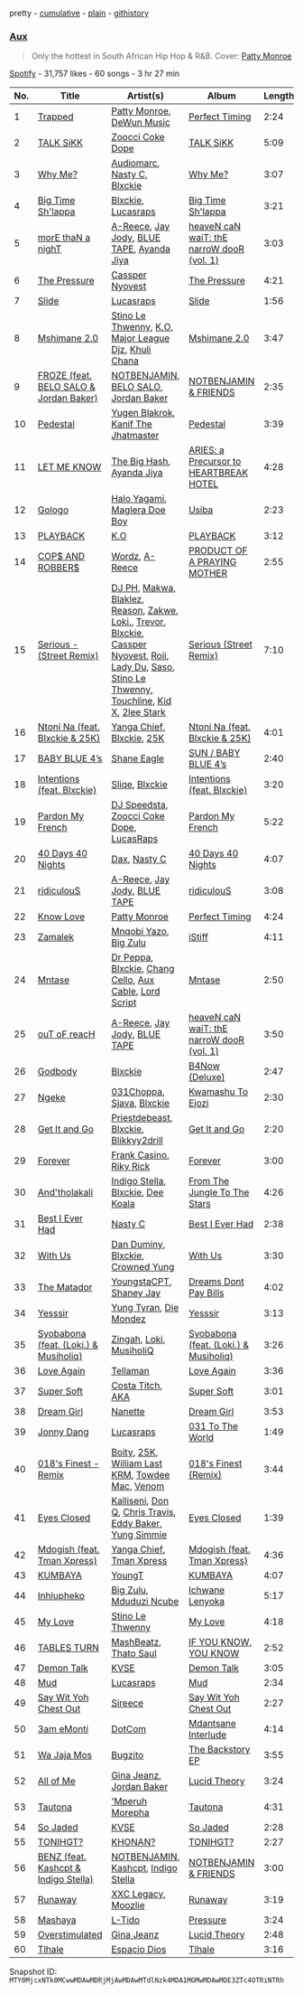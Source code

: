 pretty - [cumulative](/playlists/cumulative/37i9dQZF1DWVEcPtggpQMu.md) - [plain](/playlists/plain/37i9dQZF1DWVEcPtggpQMu) - [githistory](https://github.githistory.xyz/mackorone/spotify-playlist-archive/blob/main/playlists/plain/37i9dQZF1DWVEcPtggpQMu)

### [Aux](https://open.spotify.com/playlist/37i9dQZF1DWVEcPtggpQMu)

> Only the hottest in South African Hip Hop & R&B\. Cover: <a href="https://open.spotify.com/artist/6P3y4aW1ODoascqxL48u7Y?si=YkvtIkePT1eVzOCFNAER\-w">Patty Monroe</a>

[Spotify](https://open.spotify.com/user/spotify) - 31,757 likes - 60 songs - 3 hr 27 min

| No. | Title | Artist(s) | Album | Length |
|---|---|---|---|---|
| 1 | [Trapped](https://open.spotify.com/track/46KraCJv5TmDU6ukXxJPFT) | [Patty Monroe](https://open.spotify.com/artist/6P3y4aW1ODoascqxL48u7Y), [DeWun Music](https://open.spotify.com/artist/37vzk140rT50jJ6iF4QGoC) | [Perfect Timing](https://open.spotify.com/album/5nCr0uVuT8whS1wrM8QNo7) | 2:24 |
| 2 | [TALK SiKK](https://open.spotify.com/track/6MiROidErndwYe5sTt44EQ) | [Zoocci Coke Dope](https://open.spotify.com/artist/6nScSYRb9Qy2b6HJpDtm4w) | [TALK SiKK](https://open.spotify.com/album/4ep50V18WAz0qKgKOccfob) | 5:09 |
| 3 | [Why Me?](https://open.spotify.com/track/7rpEhFwa8OTnMoqkDT0JOr) | [Audiomarc](https://open.spotify.com/artist/7M5xa3W8nnFeBaOvJVHRxj), [Nasty C](https://open.spotify.com/artist/2gzWmhOZhDN6gXL49JW9qj), [Blxckie](https://open.spotify.com/artist/4pQcWzOMSmmz5DK6TqO2FL) | [Why Me?](https://open.spotify.com/album/7ipNeYgWhbiQUjmgKJCEHZ) | 3:07 |
| 4 | [Big Time Sh'lappa](https://open.spotify.com/track/6XAJRqHVGQ9F2w8BFOgMLK) | [Blxckie](https://open.spotify.com/artist/4pQcWzOMSmmz5DK6TqO2FL), [Lucasraps](https://open.spotify.com/artist/4MakWUvM6GZhwTKsTA6AAT) | [Big Time Sh'lappa](https://open.spotify.com/album/3eINTO6mHkWunFleBKFldZ) | 3:21 |
| 5 | [morE thaN a nighT](https://open.spotify.com/track/69oPVISiqchmjWAdDYsShj) | [A\-Reece](https://open.spotify.com/artist/5TirRF3azWV5OpyufcDCFP), [Jay Jody](https://open.spotify.com/artist/1S50LM0LZMa0AhCmLvYJdR), [BLUE TAPE](https://open.spotify.com/artist/4y5YjEYnpEqsjHnPEN30UK), [Ayanda Jiya](https://open.spotify.com/artist/3fHajGrVzPPPfrsY6OJ3Nl) | [heaveN caN waiT: thE narroW dooR \(vol\. 1\)](https://open.spotify.com/album/6wEjzLTreHIS9pOdZ1CUis) | 3:03 |
| 6 | [The Pressure](https://open.spotify.com/track/0MHnB8ECLzM4LEDjLLgdm8) | [Cassper Nyovest](https://open.spotify.com/artist/18CJ8k3h2Rggioow01dlwP) | [The Pressure](https://open.spotify.com/album/2vomt1RA0jLmhuGIys6AAK) | 4:21 |
| 7 | [Slide](https://open.spotify.com/track/0qHseRiLUEkuXR6YCspJnn) | [Lucasraps](https://open.spotify.com/artist/4MakWUvM6GZhwTKsTA6AAT) | [Slide](https://open.spotify.com/album/6yF6uNGvWsZTLINvorRKXg) | 1:56 |
| 8 | [Mshimane 2.0](https://open.spotify.com/track/2Ormc8TxYXrn3XKIzrmngh) | [Stino Le Thwenny](https://open.spotify.com/artist/5kicxKGLnJF6uG0pgb0F3m), [K.O](https://open.spotify.com/artist/1d6JzYUN2E6MIt9HmepdPk), [Major League Djz](https://open.spotify.com/artist/0N3AcLTAS3vcx93PxN2Agb), [Khuli Chana](https://open.spotify.com/artist/4f2hVqzqXvQdVaC35D8sAc) | [Mshimane 2.0](https://open.spotify.com/album/6z0CU8tj2lCmgSvS4j3uU5) | 3:47 |
| 9 | [FROZE \(feat\. BELO SALO & Jordan Baker\)](https://open.spotify.com/track/5K1m4XswH44TsiN5fkoxqf) | [NOTBENJAMIN](https://open.spotify.com/artist/303bUa4VDUe6fAPIM5vzvN), [BELO SALO](https://open.spotify.com/artist/2up6sbDDhWGQN8lZqjTQdu), [Jordan Baker](https://open.spotify.com/artist/6zLFl5QcMyd9wp2LKPdXFH) | [NOTBENJAMIN & FRIENDS](https://open.spotify.com/album/0vJNtb9Mqk5Irn4Hzo8SFj) | 2:35 |
| 10 | [Pedestal](https://open.spotify.com/track/5PdkPSj5yuFfFN8BsGkArH) | [Yugen Blakrok](https://open.spotify.com/artist/3kv1Edgn5HlEWCuEKr1Y9x), [Kanif The Jhatmaster](https://open.spotify.com/artist/1Z4ZGwOFTMQiXjEC5XfYIi) | [Pedestal](https://open.spotify.com/album/0fs8gp9iMsoapkPuNvyLrz) | 3:39 |
| 11 | [LET ME KNOW](https://open.spotify.com/track/3JnGKi6e8sWOAkDo8ULfhn) | [The Big Hash](https://open.spotify.com/artist/4NR8j34QrjVEIAqUP43SwL), [Ayanda Jiya](https://open.spotify.com/artist/3fHajGrVzPPPfrsY6OJ3Nl) | [ARIES: a Precursor to HEARTBREAK HOTEL](https://open.spotify.com/album/0aCQLWVCzojU8eiHYDKUqp) | 4:28 |
| 12 | [Gologo](https://open.spotify.com/track/58pGL8BYqBz68RImoEhtRS) | [Halo Yagami](https://open.spotify.com/artist/3boR2ULQR1CX6TUBboHctW), [Maglera Doe Boy](https://open.spotify.com/artist/1UXX0jyiEJK15VdkmzYD9L) | [Usiba](https://open.spotify.com/album/4r6bz6cbQgJDPomZMAmjW7) | 2:23 |
| 13 | [PLAYBACK](https://open.spotify.com/track/3sXKkRmrHrSrX7xCWHiOH7) | [K.O](https://open.spotify.com/artist/3ilw3NJXRWd153LIBsme1z) | [PLAYBACK](https://open.spotify.com/album/2fw1To7qooV4L4wFqfDbtA) | 3:12 |
| 14 | [COP$ AND ROBBER$](https://open.spotify.com/track/7oRxbtVNrwYLQVpuO4ajVV) | [Wordz](https://open.spotify.com/artist/75bLIeHjeeS0eNfGAajaQd), [A\-Reece](https://open.spotify.com/artist/3QIhVFZ963H3DIHPdpkPog) | [PRODUCT OF A PRAYING MOTHER](https://open.spotify.com/album/0uSN5rmKPbHq0sGZObZQy2) | 2:55 |
| 15 | [Serious \- \(Street Remix\)](https://open.spotify.com/track/6KvMzBfPKwiIGBmtrhRqno) | [DJ PH](https://open.spotify.com/artist/4eYeedWlxOb0iGxlLPSVsD), [Makwa](https://open.spotify.com/artist/6aXzYhXfiqzlcdyFBxfw59), [Blaklez](https://open.spotify.com/artist/002eDhqXlxtQHdaIKXyf3H), [Reason](https://open.spotify.com/artist/25LmW62LFKrcapOAnJWoNX), [Zakwe](https://open.spotify.com/artist/53tX0k8tF3LaZYncnfpCtd), [Loki.](https://open.spotify.com/artist/3f9z8pU96fneXqFTsD9FjD), [Trevor](https://open.spotify.com/artist/0I5TKN1LR1rlQILJntw7SH), [Blxckie](https://open.spotify.com/artist/4pQcWzOMSmmz5DK6TqO2FL), [Cassper Nyovest](https://open.spotify.com/artist/18CJ8k3h2Rggioow01dlwP), [Roii](https://open.spotify.com/artist/41gfl52tujTmBB2q2gqRyv), [Lady Du](https://open.spotify.com/artist/1eQJUHJRurFXGd3j8i8W4x), [Saso](https://open.spotify.com/artist/7z3W8OunO3RH0quodR8Zsu), [Stino Le Thwenny](https://open.spotify.com/artist/5kicxKGLnJF6uG0pgb0F3m), [Touchline](https://open.spotify.com/artist/17GDrcknjyTyuxDbZ4kHlz), [Kid X](https://open.spotify.com/artist/7bbG2jEwQ56ay7Ve4QW3Bf), [2lee Stark](https://open.spotify.com/artist/6YfEEVzlV2j4KImBCRI0TV) | [Serious \(Street Remix\)](https://open.spotify.com/album/4rAKZhjVY8leXYaOV47ctZ) | 7:10 |
| 16 | [Ntoni Na \(feat\. Blxckie & 25K\)](https://open.spotify.com/track/4Q7qdHoeSQ8qpbIhjCmLEr) | [Yanga Chief](https://open.spotify.com/artist/30WlMKuvwN6RrMeLARZeqk), [Blxckie](https://open.spotify.com/artist/4pQcWzOMSmmz5DK6TqO2FL), [25K](https://open.spotify.com/artist/2mIr9ReJuFyuWJvSQ2nWM9) | [Ntoni Na \(feat\. Blxckie & 25K\)](https://open.spotify.com/album/4gsIqNZkg3NIXtgIesyoBk) | 4:01 |
| 17 | [BABY BLUE 4’s](https://open.spotify.com/track/1gFRWEKDNZAtrb1P4g7QHq) | [Shane Eagle](https://open.spotify.com/artist/68J4TRaqXKr8VhSg71JVdV) | [SUN / BABY BLUE 4’s](https://open.spotify.com/album/0NwhEWOhZFXHtcEfJvU4fD) | 2:40 |
| 18 | [Intentions \(feat\. Blxckie\)](https://open.spotify.com/track/62YE2rQA0dkNmuNJCEB5Bu) | [Sliqe](https://open.spotify.com/artist/1q4Av58diNwZtD01vPUoH5), [Blxckie](https://open.spotify.com/artist/4pQcWzOMSmmz5DK6TqO2FL) | [Intentions \(feat\. Blxckie\)](https://open.spotify.com/album/6iuuF26a4hOtjB07oq8yjd) | 3:20 |
| 19 | [Pardon My French](https://open.spotify.com/track/3MUQ78mJ533dQsBwAk3Rms) | [DJ Speedsta](https://open.spotify.com/artist/3sNkVGehC2a2YkD346mk87), [Zoocci Coke Dope](https://open.spotify.com/artist/6nScSYRb9Qy2b6HJpDtm4w), [LucasRaps](https://open.spotify.com/artist/4JSvvDLGYceGFKpYj2P4BK) | [Pardon My French](https://open.spotify.com/album/6jVVFF4iAy9Csj3ZwGCayp) | 5:22 |
| 20 | [40 Days 40 Nights](https://open.spotify.com/track/5GAm6FGuRZ62Li1fbMPfkt) | [Dax](https://open.spotify.com/artist/5icKdCmMhNMYoAzVBAWt39), [Nasty C](https://open.spotify.com/artist/2gzWmhOZhDN6gXL49JW9qj) | [40 Days 40 Nights](https://open.spotify.com/album/4lWAsvMoOjdWHHRcy3ygGV) | 4:07 |
| 21 | [ridiculouS](https://open.spotify.com/track/6UPZoLHQJpM5GfuCWG1VRV) | [A\-Reece](https://open.spotify.com/artist/5TirRF3azWV5OpyufcDCFP), [Jay Jody](https://open.spotify.com/artist/1S50LM0LZMa0AhCmLvYJdR), [BLUE TAPE](https://open.spotify.com/artist/4y5YjEYnpEqsjHnPEN30UK) | [ridiculouS](https://open.spotify.com/album/2mCKxB9NhM3Kn2oz7IT9ZD) | 3:08 |
| 22 | [Know Love](https://open.spotify.com/track/2BtmsgVBsO7NlfFzNJJVIb) | [Patty Monroe](https://open.spotify.com/artist/6P3y4aW1ODoascqxL48u7Y) | [Perfect Timing](https://open.spotify.com/album/5nCr0uVuT8whS1wrM8QNo7) | 4:24 |
| 23 | [Zamalek](https://open.spotify.com/track/4bn9tdvdNPUYXycnSxqBF6) | [Mnqobi Yazo](https://open.spotify.com/artist/59IoFDxTdsmr1m1z8euRFu), [Big Zulu](https://open.spotify.com/artist/6sNKQgLUy4LVNEX3r1kG1A) | [iStiff](https://open.spotify.com/album/406LRBBJauqbHIurtDKm7d) | 4:11 |
| 24 | [Mntase](https://open.spotify.com/track/5PnPIZLpLL8Ci9rbihFKDq) | [Dr Peppa](https://open.spotify.com/artist/3w44OLzEUGSqxVXHOvEACM), [Blxckie](https://open.spotify.com/artist/4pQcWzOMSmmz5DK6TqO2FL), [Chang Cello](https://open.spotify.com/artist/0Fy0LMkScL5OMShfg3UM1i), [Aux Cable](https://open.spotify.com/artist/0oQqr0QFshPgMWE8Dl0q8Q), [Lord Script](https://open.spotify.com/artist/793A2IFcoskCrnPQarTcua) | [Mntase](https://open.spotify.com/album/1V7XFLftzDCS0SxYaAxoIr) | 2:50 |
| 25 | [ouT oF reacH](https://open.spotify.com/track/1eGJ1UlpNwBnc7OhFNAYnx) | [A\-Reece](https://open.spotify.com/artist/5TirRF3azWV5OpyufcDCFP), [Jay Jody](https://open.spotify.com/artist/1S50LM0LZMa0AhCmLvYJdR), [BLUE TAPE](https://open.spotify.com/artist/4y5YjEYnpEqsjHnPEN30UK) | [heaveN caN waiT: thE narroW dooR \(vol\. 1\)](https://open.spotify.com/album/6wEjzLTreHIS9pOdZ1CUis) | 3:50 |
| 26 | [Godbody](https://open.spotify.com/track/47mab0NNKdxWd7cJWbFW7J) | [Blxckie](https://open.spotify.com/artist/4pQcWzOMSmmz5DK6TqO2FL) | [B4Now \(Deluxe\)](https://open.spotify.com/album/0r6pvobaQjiKf9e6sIFJeL) | 2:47 |
| 27 | [Ngeke](https://open.spotify.com/track/3mvasND4ydLSPC5GZxiDj9) | [031Choppa](https://open.spotify.com/artist/2bGBeEA63lBcVdS9PpmESJ), [Sjava](https://open.spotify.com/artist/4RfOLIFy2xEmlWzXEVmLJn), [Blxckie](https://open.spotify.com/artist/4pQcWzOMSmmz5DK6TqO2FL) | [Kwamashu To Ejozi](https://open.spotify.com/album/540rP4UbYPCPRDJ0x6Xg2k) | 2:30 |
| 28 | [Get It and Go](https://open.spotify.com/track/0X3A6lEN3e47GKrWFHjXvY) | [Priestdebeast](https://open.spotify.com/artist/5ePkwR8emD9thPqr9jFuvN), [Blxckie](https://open.spotify.com/artist/4pQcWzOMSmmz5DK6TqO2FL), [Blikkyy2drill](https://open.spotify.com/artist/1DDjtdDkM8iJ1bFY5f5MCB) | [Get It and Go](https://open.spotify.com/album/4YPqA3ncCIgdTt53HG6pXp) | 2:20 |
| 29 | [Forever](https://open.spotify.com/track/507mYoKvzQIhmmFH1gq9I0) | [Frank Casino](https://open.spotify.com/artist/4wVM2SOjXuCEUuTi7lln9x), [Riky Rick](https://open.spotify.com/artist/61ZRdppZ5sCtl9m5gfhoGO) | [Forever](https://open.spotify.com/album/6G6XBke2XD44047o3d6AT7) | 3:00 |
| 30 | [And'tholakali](https://open.spotify.com/track/0tpCaH0XHaoJVF4sEBHP0d) | [Indigo Stella](https://open.spotify.com/artist/3GXgxaSpm0hNom0dS4414e), [Blxckie](https://open.spotify.com/artist/4pQcWzOMSmmz5DK6TqO2FL), [Dee Koala](https://open.spotify.com/artist/4NAGLjIxcdOd0f3t2wzXVg) | [From The Jungle To The Stars](https://open.spotify.com/album/5l88vn4xo0fbOliLRlzWFK) | 4:26 |
| 31 | [Best I Ever Had](https://open.spotify.com/track/26GutI9CH23aj4ZZlhLVXc) | [Nasty C](https://open.spotify.com/artist/2gzWmhOZhDN6gXL49JW9qj) | [Best I Ever Had](https://open.spotify.com/album/7IZ4yJSu3YiGNcQlw1mIBs) | 2:38 |
| 32 | [With Us](https://open.spotify.com/track/15ihtDGnwhxFykG4BJ5lwS) | [Dan Duminy](https://open.spotify.com/artist/0Xj4YyjZkAFSYoL1tvcjDx), [Blxckie](https://open.spotify.com/artist/4pQcWzOMSmmz5DK6TqO2FL), [Crowned Yung](https://open.spotify.com/artist/0ev4QPgGwvdAwC5RVMqpAM) | [With Us](https://open.spotify.com/album/48oG73dLtqm9gKzeFfu4gH) | 3:30 |
| 33 | [The Matador](https://open.spotify.com/track/3yrLlxAcQo9wfpIf117qRP) | [YoungstaCPT](https://open.spotify.com/artist/3QYKq7aMSiAu6gvfwNNFsv), [Shaney Jay](https://open.spotify.com/artist/1q95EBYcea3p624dJytDFh) | [Dreams Dont Pay Bills](https://open.spotify.com/album/6lzfCtzBkqaquQvtHvKPGx) | 4:02 |
| 34 | [Yesssir](https://open.spotify.com/track/4QubV2az3pY4MlaTAg47PQ) | [Yung Tyran](https://open.spotify.com/artist/4soClpNcOWakO9h9nbUBQX), [Die Mondez](https://open.spotify.com/artist/2ceT1FZTvlzjxBGZcjgTh2) | [Yesssir](https://open.spotify.com/album/4JtmTP0yRjusbBYdMciB56) | 3:13 |
| 35 | [Syobabona \(feat\. \(Loki.\) & Musiholiq\)](https://open.spotify.com/track/3xPDKsnkGjZfmWrCnKqBHU) | [Zingah](https://open.spotify.com/artist/76Xz6GsYrxBnuKkSphL7FH), [Loki](https://open.spotify.com/artist/3Tgb9Ycrw6so0BoJG02X2v), [MusiholiQ](https://open.spotify.com/artist/7J8TsAqwQVAIOlloWCuW60) | [Syobabona \(feat\. \(Loki.\) & Musiholiq\)](https://open.spotify.com/album/2HBssckGNkeMAKYZrAhFpq) | 3:26 |
| 36 | [Love Again](https://open.spotify.com/track/23KMeh4OPUUGfaxfBRYBhp) | [Tellaman](https://open.spotify.com/artist/6DqJA9OuRcwPNk76q0cOEW) | [Love Again](https://open.spotify.com/album/6IyLB6jMLGT7hF7AsG1IDx) | 3:36 |
| 37 | [Super Soft](https://open.spotify.com/track/5PbQKeSihe6TxGEXbmPWOA) | [Costa Titch](https://open.spotify.com/artist/5IaDEj02UeuU9YQSunGWgG), [AKA](https://open.spotify.com/artist/1QIghPIrXQQ22G1yNtAKFX) | [Super Soft](https://open.spotify.com/album/2g4ZRcuaGojr5u19ps28gL) | 3:01 |
| 38 | [Dream Girl](https://open.spotify.com/track/5dH4VQKpBTtuq4JZL4joP4) | [Nanette](https://open.spotify.com/artist/3A0q16ucjDcK0IhftrLYA8) | [Dream Girl](https://open.spotify.com/album/5AtFRiXhghMTRCc1OzdNvL) | 3:53 |
| 39 | [Jonny Dang](https://open.spotify.com/track/5KtLrhWflTtmahBdirg2V8) | [Lucasraps](https://open.spotify.com/artist/4MakWUvM6GZhwTKsTA6AAT) | [031 To The World](https://open.spotify.com/album/42B0ywOKjPe803XKxQFgQt) | 1:49 |
| 40 | [018's Finest \- Remix](https://open.spotify.com/track/3HP7pprW9ewAqBBldm1nq5) | [Boity](https://open.spotify.com/artist/1m1TdFQCnKHcfVlO17avCF), [25K](https://open.spotify.com/artist/2mIr9ReJuFyuWJvSQ2nWM9), [William Last KRM](https://open.spotify.com/artist/5TIgVeqYHwf9v56rySzVRw), [Towdee Mac](https://open.spotify.com/artist/0MRYJxruJxK18bswUG2ims), [Venom](https://open.spotify.com/artist/6fTEwufIDYGyAZjMJqxaW2) | [018's Finest \(Remix\)](https://open.spotify.com/album/1y9ivDdAsmFrti4APZl910) | 3:44 |
| 41 | [Eyes Closed](https://open.spotify.com/track/5qBQ8jRa1NL9lQXa7o59at) | [Kalliseni](https://open.spotify.com/artist/4IM0HLc9LGwxLKcXbEUZKx), [Don Q](https://open.spotify.com/artist/5TM9R6dNoJSMq23yZQD6Ee), [Chris Travis](https://open.spotify.com/artist/6TxY5T8v9RjF7Ry4XQvWT5), [Eddy Baker](https://open.spotify.com/artist/26HvjJ7ni9UWX4p7QhrXV6), [Yung Simmie](https://open.spotify.com/artist/44mzV1KxYq8i2S4LHZxQAp) | [Eyes Closed](https://open.spotify.com/album/3oU6BLBFicWlnWui9KbEFG) | 1:39 |
| 42 | [Mdogish \(feat\. Tman Xpress\)](https://open.spotify.com/track/0z5cFZnRNF4w7EHPuKd5oF) | [Yanga Chief](https://open.spotify.com/artist/30WlMKuvwN6RrMeLARZeqk), [Tman Xpress](https://open.spotify.com/artist/6Wqpl1YTjgy5TiTluzFzjx) | [Mdogish \(feat\. Tman Xpress\)](https://open.spotify.com/album/71w86Wn0EYsdiSDFqrh0kr) | 4:36 |
| 43 | [KUMBAYA](https://open.spotify.com/track/44JKlW14QaUbXtWNWPZ2en) | [YoungT](https://open.spotify.com/artist/4C43Ce0K8CdTNpizXxe7vv) | [KUMBAYA](https://open.spotify.com/album/1aqOupCxQrGP5oOmt8pTt9) | 4:07 |
| 44 | [Inhlupheko](https://open.spotify.com/track/5IGgCvL8zrdsWaVWSlxSzW) | [Big Zulu](https://open.spotify.com/artist/6sNKQgLUy4LVNEX3r1kG1A), [Mduduzi Ncube](https://open.spotify.com/artist/5jvlsVxfcbRVuHJ2Uv8WOh) | [Ichwane Lenyoka](https://open.spotify.com/album/0HyidnQQAGW9Unm8Ejr21L) | 5:17 |
| 45 | [My Love](https://open.spotify.com/track/5vegFpEdlaIO3PYvAvIQnk) | [Stino Le Thwenny](https://open.spotify.com/artist/5kicxKGLnJF6uG0pgb0F3m) | [My Love](https://open.spotify.com/album/76eLmNJarvxCL81Yn89ZIM) | 4:18 |
| 46 | [TABLES TURN](https://open.spotify.com/track/6aM4wbmF2c88gL7gAcrhQv) | [MashBeatz](https://open.spotify.com/artist/4NJo7JbXHgcLiitBFtWras), [Thato Saul](https://open.spotify.com/artist/0R6GDPZ2Hrn2lF4svYJRkn) | [IF YOU KNOW, YOU KNOW](https://open.spotify.com/album/2td1HDBVQHA3XPXfe5vlRk) | 2:52 |
| 47 | [Demon Talk](https://open.spotify.com/track/3kngVCvdhznk5R1zQpqpUQ) | [KVSE](https://open.spotify.com/artist/4IsB535rRnsghgHd9K4Iuz) | [Demon Talk](https://open.spotify.com/album/0oc0hN0Kep4tVHnea5GHBA) | 3:05 |
| 48 | [Mud](https://open.spotify.com/track/5GWqKTUOOFf7jH0T8GOsfP) | [Lucasraps](https://open.spotify.com/artist/4MakWUvM6GZhwTKsTA6AAT) | [Mud](https://open.spotify.com/album/4sQjiqXrRvUpwpCpgjn6Q3) | 2:34 |
| 49 | [Say Wit Yoh Chest Out](https://open.spotify.com/track/0hC0L6QozvxstZZ6qVSKjM) | [Sireece](https://open.spotify.com/artist/6Qpp3BxsDyTKjNPgJp95ae) | [Say Wit Yoh Chest Out](https://open.spotify.com/album/01Wgbssjmj73g3FOmxKeBv) | 2:27 |
| 50 | [3am eMonti](https://open.spotify.com/track/5X8lwgSoyFgRSR4e26kXtU) | [DotCom](https://open.spotify.com/artist/4wubtoEd7WKza6V8rpG3bl) | [Mdantsane Interlude](https://open.spotify.com/album/1YcwMprDEXggNQE0cdK3E0) | 4:14 |
| 51 | [Wa Jaja Mos](https://open.spotify.com/track/2dYgMwFd6TSqwGDu51mhBD) | [Bugzito](https://open.spotify.com/artist/2v7qhEvWpiZpKIBPl2rI2t) | [The Backstory EP](https://open.spotify.com/album/1m2hkbaBvGBG0WmWL4W9S4) | 3:55 |
| 52 | [All of Me](https://open.spotify.com/track/5PoaEHuw9hmJ0lmL0bhWZE) | [Gina Jeanz](https://open.spotify.com/artist/5Q7xprZSylNFMR77qUm5Iu), [Jordan Baker](https://open.spotify.com/artist/6zLFl5QcMyd9wp2LKPdXFH) | [Lucid Theory](https://open.spotify.com/album/4Bdv20xzcXcysNvQvdrr0C) | 3:24 |
| 53 | [Tautona](https://open.spotify.com/track/1c98qTqBrJPLlWPT2zsZo6) | ['Mperuh Morepha](https://open.spotify.com/artist/05iuRFYsGIBKT9ijKhZMJ6) | [Tautona](https://open.spotify.com/album/2fbwPZQSgnmsep1FCYgPHx) | 4:31 |
| 54 | [So Jaded](https://open.spotify.com/track/2ZbMPkryRnSsyHWs18WAYa) | [KVSE](https://open.spotify.com/artist/4IsB535rRnsghgHd9K4Iuz) | [So Jaded](https://open.spotify.com/album/06LlhLAAP1cX45WNarY6OM) | 2:28 |
| 55 | [TONIHGT?](https://open.spotify.com/track/5m86raNj7xD23GjOMQMoLU) | [KHONAN?](https://open.spotify.com/artist/0JTpu3sx41Mq3XUsG1Pow9) | [TONIHGT?](https://open.spotify.com/album/1vbd5URwPFh1T1NwegQEUT) | 2:27 |
| 56 | [BENZ \(feat\. Kashcpt & Indigo Stella\)](https://open.spotify.com/track/4NcucizDcjgza0JesuliyZ) | [NOTBENJAMIN](https://open.spotify.com/artist/303bUa4VDUe6fAPIM5vzvN), [Kashcpt](https://open.spotify.com/artist/2QRB0fbCA9ZCwe67h96PNs), [Indigo Stella](https://open.spotify.com/artist/3GXgxaSpm0hNom0dS4414e) | [NOTBENJAMIN & FRIENDS](https://open.spotify.com/album/0vJNtb9Mqk5Irn4Hzo8SFj) | 3:00 |
| 57 | [Runaway](https://open.spotify.com/track/1L2d6wOaEgjx8i5wc7cs5d) | [XXC Legacy](https://open.spotify.com/artist/2NTfvgbSma5efyg5iyLG43), [Moozlie](https://open.spotify.com/artist/4TvEx3QxTDbOBf5XgfNPiU) | [Runaway](https://open.spotify.com/album/5i0ljefDh5DVQVnS6Sw3sI) | 3:19 |
| 58 | [Mashaya](https://open.spotify.com/track/3QfJG1goDIP89ra2Vj6lPE) | [L\-Tido](https://open.spotify.com/artist/6AoN0OGt5VozvOyaDO7q6w) | [Pressure](https://open.spotify.com/album/07cOFlQroUMNyS6Tq4f0Ds) | 3:24 |
| 59 | [Overstimulated](https://open.spotify.com/track/5oNtwP8BKhkpd3aMiPnzsi) | [Gina Jeanz](https://open.spotify.com/artist/5Q7xprZSylNFMR77qUm5Iu) | [Lucid Theory](https://open.spotify.com/album/4Bdv20xzcXcysNvQvdrr0C) | 2:48 |
| 60 | [Tlhale](https://open.spotify.com/track/45rVGqesBqBjumX8nsfk3c) | [Espacio Dios](https://open.spotify.com/artist/030q9tYMZs82CHR8DV9Fid) | [Tlhale](https://open.spotify.com/album/7Ie353ysPP2wCZOu5kJvRD) | 3:16 |

Snapshot ID: `MTY0MjcxNTk0MCwwMDAwMDRjMjAwMDAwMTdlNzk4MDA1MGMwMDAwMDE3ZTc4OTRiNTRh`